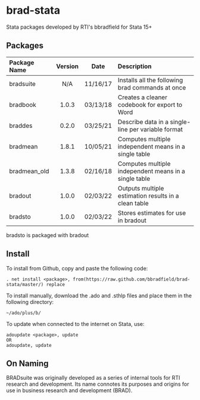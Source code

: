 # brad-stata
Stata packages developed by RTI's bbradfield for Stata 15+

## Packages
| Package Name | Version | Date     | Description                                           |
|:-------------|:-------:|:--------:|:------------------------------------------------------|
| bradsuite    | N/A     | 11/16/17 | Installs all the following brad commands at once      |
| bradbook     | 1.0.3   | 03/13/18 | Creates a cleaner codebook for export to Word         |
| braddes      | 0.2.0   | 03/25/21 | Describe data in a single-line per variable format    |
| bradmean     | 1.8.1   | 10/05/21 | Computes multiple independent means in a single table |
| bradmean_old | 1.3.8   | 02/16/18 | Computes multiple independent means in a single table |
| bradout      | 1.0.0   | 02/03/22 | Outputs multiple estimation results in a clean table  |
| bradsto      | 1.0.0   | 02/03/22 | Stores estimates for use in bradout                   |

bradsto is packaged with bradout

## Install
To install from Github, copy and paste the following code:
```
. net install <package>, from(https://raw.github.com/bbradfield/brad-stata/master/) replace
```
To install manually, download the .ado and .sthlp files and place them in the following directory:
```
~/ado/plus/b/
```
To update when connected to the internet on Stata, use:
```
adoupdate <package>, update
OR
adoupdate, update
```

## On Naming

BRADsuite was originally developed as a series of internal tools for RTI research and development. Its name connotes its purposes and origins for use in business research and development (BRAD).
